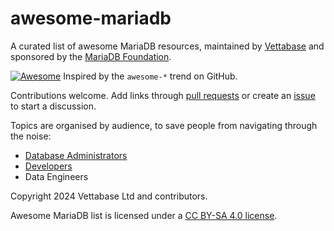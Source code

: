 # awesome-mariadb
A curated list of awesome MariaDB resources, maintained by [Vettabase](https://vettabase.com) and sponsored by the [MariaDB Foundation](https://mariadb.org/).

[![Awesome](https://cdn.rawgit.com/sindresorhus/awesome/d7305f38d29fed78fa85652e3a63e154dd8e8829/media/badge.svg)](https://github.com/sindresorhus/awesome) Inspired by the `awesome-*` trend on GitHub.

Contributions welcome. Add links through [pull requests](https://github.com/Vettabase/awesome-mariadb/pulls) or create an [issue](https://github.com/Vettabase/awesome-mariadb/issues) to start a discussion.

Topics are organised by audience, to save people from navigating through the noise:

- [Database Administrators](list-dba.md)
- [Developers](list-dev.md)
- Data Engineers

Copyright 2024 Vettabase Ltd and contributors.

Awesome MariaDB list is licensed under a [CC BY-SA 4.0 license](https://creativecommons.org/licenses/by-sa/4.0/).
